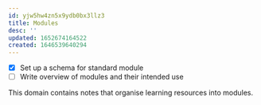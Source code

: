 ```yaml
---
id: yjw5hw4zn5x9ydb0bx3llz3
title: Modules
desc: ''
updated: 1652674164522
created: 1646539640294
---
```



- [x] Set up a schema for standard module
- [ ] Write overview of modules and their intended use

This domain contains notes that organise learning resources into modules.
